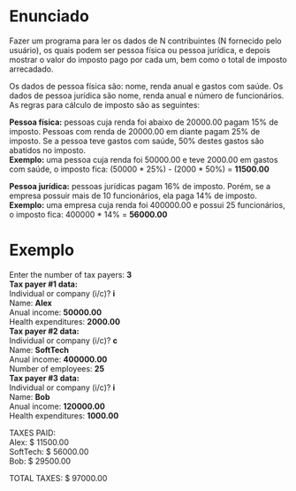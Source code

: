 # Enunciado
Fazer um programa para ler os dados de N contribuintes (N fornecido pelo usuário), os quais
podem ser pessoa física ou pessoa jurídica, e depois mostrar o valor do imposto pago por cada um,
bem como o total de imposto arrecadado.  

Os dados de pessoa física são: nome, renda anual e gastos com saúde. Os dados de pessoa jurídica
são nome, renda anual e número de funcionários. As regras para cálculo de imposto são as
seguintes:  

**Pessoa física:** pessoas cuja renda foi abaixo de 20000.00 pagam 15% de imposto. Pessoas com
renda de 20000.00 em diante pagam 25% de imposto. Se a pessoa teve gastos com saúde, 50%
destes gastos são abatidos no imposto.  
**Exemplo:** uma pessoa cuja renda foi 50000.00 e teve 2000.00 em gastos com saúde, o imposto
fica: (50000 * 25%) - (2000 * 50%) = **11500.00**  

**Pessoa jurídica:** pessoas jurídicas pagam 16% de imposto. Porém, se a empresa possuir mais de 10
funcionários, ela paga 14% de imposto.  
**Exemplo:** uma empresa cuja renda foi 400000.00 e possui 25 funcionários, o imposto fica:
400000 * 14% = **56000.00**

# Exemplo
Enter the number of tax payers: **3**  
**Tax payer #1 data:**  
Individual or company (i/c)? **i**  
Name: **Alex**  
Anual income: **50000.00**  
Health expenditures: **2000.00**  
**Tax payer #2 data:**  
Individual or company (i/c)? **c**  
Name: **SoftTech**  
Anual income: **400000.00**  
Number of employees: **25**  
**Tax payer #3 data:**  
Individual or company (i/c)? **i**  
Name: **Bob**  
Anual income: **120000.00**  
Health expenditures: **1000.00**  

TAXES PAID:  
Alex: $ 11500.00  
SoftTech: $ 56000.00  
Bob: $ 29500.00  

TOTAL TAXES: $ 97000.00  